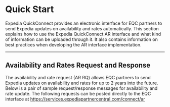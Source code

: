 # Quick Start

Expedia QuickConnect provides an electronic interface for EQC partners to send Expedia updates on availability and rates automatically. This section explains how to use the Expedia QuickConnect AR interface and what kind of information can be uploaded through it. It also contains information on best practices when developing the AR interface implementation.

----
## Availability and Rates Request and Response

The availability and rate request (AR RQ) allows EQC partners to send Expedia updates on availability and rates for up to 2 years into the future. Below is a pair of sample request/response messages for availability and rate update. The following requests can be posted directly to the EQC interface at https://services.expediapartnercentral.com/connect/ar
